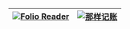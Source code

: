 <!-- [![github contribution grid snake animation](https://raw.githubusercontent.com/bakumon/bakumon/output/github-contribution-grid-snake.svg)](#)
 -->
|[![Folio Reader](https://i.loli.net/2021/07/17/IPq8KM2kf17A3eb.png)](https://foliorss.com/)|[![那样记账](https://i.loli.net/2021/10/09/CyTplVHqNgszdAu.png)](https://wallet.bakumon.me/)|
|--|--|
